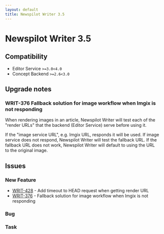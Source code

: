```yaml
---
layout: default
title: Newspilot Writer 3.5
---
```

<div class="jumbotron">
    <h1>Newspilot Writer 3.5</h1>    
    <h2>Compatibility</h2>
    <ul>
        <li>Editor Service <code>&gt;=3.0</code><code>&lt;4.0</code></li>
        <li>Concept Backend <code>&gt;=2.6</code><code>&lt;3.0</code></li>
    </ul>
</div>




## Upgrade notes  
      
### WRIT-376 Fallback solution for image workflow when Imgix is not responding 
When rendering images in an article, Newspilot Writer will test each of the &#34;render URLs&#34; that the backend (Editor Service) serve before using it.

If the &#34;image service URL&#34;, e.g. Imgix URL, responds it will be used. If image service does not respond, Newspilot Writer will test the fallback URL. If the fallback URL does not work, Newspilot Writer will default to using the URL to the original image.         



## Issues  


### New Feature 

 * [WRIT-428](https://jira.infomaker.se/browse/WRIT-428) - Add timeout to HEAD request when getting render URL 
 * [WRIT-376](https://jira.infomaker.se/browse/WRIT-376) - Fallback solution for image workflow when Imgix is not responding 


### Bug 



### Task 


